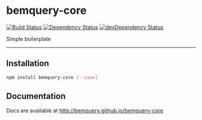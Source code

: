 # bemquery-core

[![Build Status](https://travis-ci.org/BEMQuery/bemquery-core.svg?branch=master)](https://travis-ci.org/BEMQuery/bemquery-core) [![Dependency Status](https://david-dm.org/BEMQuery/bemquery-core.svg)](https://david-dm.org/BEMQuery/bemquery-core) [![devDependency Status](https://david-dm.org/BEMQuery/bemquery-core/dev-status.svg)](https://david-dm.org/BEMQuery/bemquery-core#info=devDependencies)

Simple boilerplate

---

## Installation

```bash
npm install bemquery-core [--save]
```

## Documentation

Docs are available at http://bemquery.github.io/bemquery-core
